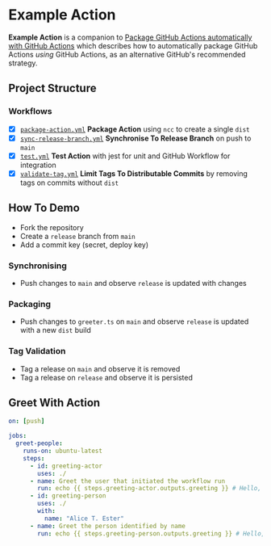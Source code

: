 # Example Action

**Example Action** is a companion to
[Package GitHub Actions automatically with GitHub Actions][blog-post] which
describes how to automatically package GitHub Actions _using_ GitHub Actions,
as an alternative GitHub's recommended strategy.

## Project Structure

### Workflows

- [x] [`package-action.yml`](.github/workflows/package-action.yml) **Package Action** using `ncc` to create a single `dist`
- [x] [`sync-release-branch.yml`](.github/workflows/sync-release-branch.yml) **Synchronise To Release Branch** on push to `main`
- [x] [`test.yml`](.github/workflows/test.yml) **Test Action** with jest for unit and GitHub Workflow for integration
- [x] [`validate-tag.yml`](.github/workflows/validate-tag.yml) **Limit Tags To Distributable Commits** by removing tags on commits without `dist`

## How To Demo

* Fork the repository
* Create a `release` branch from `main`
* Add a commit key (secret, deploy key)

### Synchronising

* Push changes to `main` and observe `release` is updated with changes

### Packaging

* Push changes to `greeter.ts` on `main` and observe `release` is updated with a new `dist` build

### Tag Validation

* Tag a release on `main` and observe it is removed
* Tag a release on `release` and observe it is persisted

## Greet With Action

```yaml
on: [push]

jobs:
  greet-people:
    runs-on: ubuntu-latest
    steps:
      - id: greeting-actor
        uses: ./
      - name: Greet the user that initiated the workflow run
        run: echo {{ steps.greeting-actor.outputs.greeting }} # Hello, shrink!
      - id: greeting-person
        uses: ./
        with:
          name: "Alice T. Ester"
      - name: Greet the person identified by name
        run: echo {{ steps.greeting-person.outputs.greeting }} # Hello, Alice T. Ester!
```

[blog-post]: https://medium.com/prompt/a70b9f7bae4
